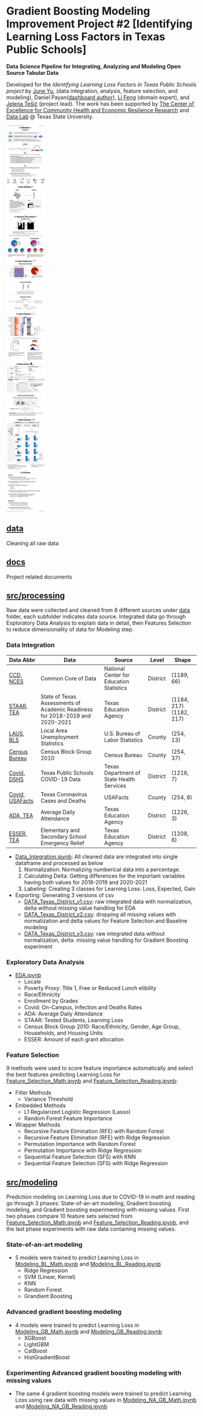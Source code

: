 # Gradient Boosting Modeling Improvement Project #2 [Identifying Learning Loss Factors in Texas Public Schools]
**Data Science Pipeline for Integrating, Analyzing and Modeling Open Source Tabular Data**

Developed for the _Identifying Learning Loss Factors in Texas Public Schools project_ by [June Yu](https://www.linkedin.com/in/j-y-yu/), (data integration, analysis, feature selection, and modeling), Daniel Payan([dashboard author](https://github.com/DataLab12/resilienceDashboardsTX)), [Li Feng](https://lifeng.wp.txstate.edu/) (domain expert), and [Jelena Tešić](https://jtesic.github.io/) (project lead). The work has been supported by [The Center of Excellence for Community Health and Economic Resilience Research](https://www.cherr.txst.edu/) and [Data Lab](https://DataLab12.github.io) @ Texas State University.

![Learning Loss Project Summary](docs/LearningLoss_Summary.png)

## [data](data)
Cleaning all raw data

## [docs](docs)
Project related documents

## [src/processing](src/processing)
Raw data were collected and cleaned from 8 different sources under [data](data) folder, each subfolder indicates data source. Integrated data go through  Exploratory Data Analysis to explain data in detail, then Features Selection to reduce dimensionality of data for Modeling step. 

### Data Integration

| Data Abbr | Data | Source | Level | Shape |
| ----------- | ----------- | ----------- | ----------- | ----------- |
| [CCD, NCES](https://nces.ed.gov/ccd/elsi/tableGenerator.aspx) | Common Core of Data | National Center for Education Statistics | District | (1189, 66) |
| [STAAR, TEA](https://tea.texas.gov/student-assessment/testing/staar/staar-aggregate-data) | State of Texas Assessments of Academic Readiness for 2018-2019 and 2020-2021 | Texas Education Agency | District | (1184, 217) (1182, 217) |
| [LAUS, BLS](https://www.bls.gov/lau/##cntyaa) | Local Area Unemployment Statistics | U.S. Bureau of Labor Statistics | County | (254, 13) |
| [Census Bureau](https://schoolsdata2-93b5c-tea-texas.opendata.arcgis.com/datasets/census-block-group-2010-tx/) | Census Block Group 2010 | Census Bureau | County | (254, 37) |
| [Covid, DSHS](https://dshs.texas.gov/coronavirus/schools/texas-education-agency/) | Texas Public Schools COVID-19 Data | Texas Department of State Health Services | District | (1216, 7) |
| [Covid, USAFacts](https://usafacts.org/visualizations/coronavirus-covid-19-spread-map/state/texas) | Texas Coronavirus Cases and Deaths | USAFacts | County | (254, 8) |
| [ADA, TEA](https://tea.texas.gov/finance-and-grants/state-funding/state-funding-reports-and-data/average-daily-attendance-and-wealth-per-average-daily-attendance) | Average Daily Attendance | Texas Education Agency | District | (1226, 3) |
| [ESSER, TEA](https://tea.texas.gov/finance-and-grants/grants/grants-administration/applying-for-a-grant/entitlements) | Elementary and Secondary School Emergency Relief | Texas Education Agency | District | (1208, 6)  |
- [Data_Integration.ipynb](src/processing/Data_Integration.ipynb): All cleaned data are integrated into single dataframe and processed as below
  1. Normalization: Normalizing numberical data into a percentage.
  2. Calculating Delta: Getting differences for the important variables having both values for 2018-2019 and 2020-2021
  3. Labeling: Creating 3 classes for Learning Loss: Loss, Expected, Gain
- Exporting: Generating 3 versions of csv
  - [DATA_Texas_District_v1.csv](src/processing/DATA_Texas_District_v1.csv): raw integrated data with normalization, delta without missing value handling for EDA
  - [DATA_Texas_District_v2.csv](src/processing/DATA_Texas_District_v2.csv): dropping all missing values with normalization and delta values for Feature Selection and Baseline modeling
  - [DATA_Texas_District_v3.csv](src/processing/DATA_Texas_District_v3.csv): raw integrated data without normalization, delta. missing value handling for Gradient Boosting experiment

### Exploratory Data Analysis
- [EDA.ipynb](src/processing/EDA.ipynb)
   - Locale
   - Poverty Proxy: Ttile 1, Free or Reduced Lunch elibility
   - Race/Ethnicity
   - Enrollment by Grades
   - Covid: On-Campus, Infection and Deaths Rates
   - ADA: Average Daily Attendance
   - STAAR: Tested Students, Learning Loss
   - Census Block Group 2010: Race/Ethnicity, Gender, Age Group, Households, and Housing Units
   - ESSER: Amount of each grant allocation

### Feature Selection
9 methods were used to score feature importance automatically and select the best features predicting Learning Loss for [Feature_Selection_Math.ipynb](src/processing/Feature_Selection_Math.ipynb) and [Feature_Selection_Reading.ipynb](src/processing/Feature_Selection_Reading.ipynb):
* Filter Methods
	* Variance Threshold
* Embedded Methods
	* L1 Regularized Logistic Regression (Lasso)
	* Random Forest Feature Importance
* Wrapper Methods
	* Recursive Feature Elimination (RFE) with Random Forest
	* Recursive Feature Elimination (RFE) with Ridge Regression
	* Permutation Importance with Random Forest
	* Permutation Importance with Ridge Regression
	* Sequential Feature Selection (SFS) with KNN
	* Sequential Feature Selection (SFS) with Ridge Regression

## [src/modeling](src/modeling)
Prediction modeling on Learning Loss due to COVID-19 in math and reading go through 3 phases: State-of-an-art modeling, Gradient boosting modeling, and Gradient boosting experimenting with missing values. First two phases compare 10 feature sets selected from [Feature_Selection_Math.ipynb](src/processing/Feature_Selection_Math.ipynb) and [Feature_Selection_Reading.ipynb](src/processing/Feature_Selection_Reading.ipynb), and the last phase experiments with raw data containing missing values.

### State-of-an-art modeling 
* 5 models were trained to predict Learning Loss in [Modeling_BL_Math.ipynb](src/modeling/Modeling_BL_Math.ipynb) and [Modeling_BL_Reading.ipynb](src/modeling/Modeling_BL_Reading.ipynb)
  * Ridge Regression
  * SVM (Linear, Kernel)
  * KNN
  * Random Forest
  * Grandient Boosting

### Advanced gradient boosting modeling 
* 4 models were trained to predict Learning Loss in [Modeling_GB_Math.ipynb](src/modeling/Modeling_GB_Math.ipynb) and [Modeling_GB_Reading.ipynb](src/modeling/Modeling_GB_Reading.ipynb) 
  * XGBoost
  * LightGBM
  * CatBoost
  * HistGradientBoost

### Experimenting Advanced gradient boosting modeling with missing values
* The same 4 gradient boosting models were trained to predict Learning Loss using raw data with missing values in [Modeling_NA_GB_Math.ipynb](src/modeling/Modeling_NA_GB_Math.ipynb) and [Modeling_NA_GB_Reading.ipynb](src/modeling/odeling_NA_GB_Reading.ipynb) 
